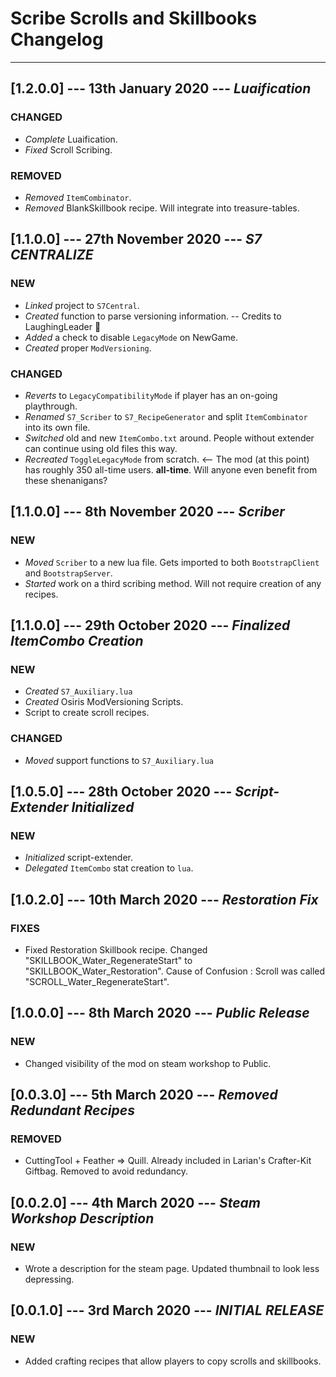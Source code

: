 # Scribe Scrolls and Skillbooks Changelog

----------

## [1.2.0.0] --- 13th January 2020 --- **_Luaification_**

### CHANGED

* _Complete_ Luaification.
* _Fixed_ Scroll Scribing.

### REMOVED

* _Removed_ `ItemCombinator`.
* _Removed_ BlankSkillbook recipe. Will integrate into treasure-tables.

## [1.1.0.0] --- 27th November 2020 --- **_S7 CENTRALIZE_**

### NEW

* _Linked_ project to `S7Central`.
* _Created_ function to parse versioning information. -- Credits to LaughingLeader 💯
* _Added_ a check to disable `LegacyMode` on NewGame.
* _Created_ proper `ModVersioning`.

### CHANGED

* _Reverts_ to `LegacyCompatibilityMode` if player has an on-going playthrough.
* _Renamed_ `S7_Scriber` to `S7_RecipeGenerator` and split `ItemCombinator` into its own file.
* _Switched_ old and new `ItemCombo.txt` around. People without extender can continue using old files this way.
* _Recreated_ `ToggleLegacyMode` from scratch. <-- The mod (at this point) has roughly 350 all-time users. **all-time**. Will anyone even benefit from these shenanigans?

## [1.1.0.0] --- 8th November 2020 --- **_Scriber_**

### NEW

* _Moved_ `Scriber` to a new lua file. Gets imported to both `BootstrapClient` and `BootstrapServer`.
* _Started_ work on a third scribing method. Will not require creation of any recipes.

## [1.1.0.0] --- 29th October 2020 --- **_Finalized ItemCombo Creation_**

### NEW

* _Created_ `S7_Auxiliary.lua`
* _Created_ Osiris ModVersioning Scripts.
* Script to create scroll recipes.

### CHANGED

* _Moved_ support functions to `S7_Auxiliary.lua`

## [1.0.5.0] --- 28th October 2020 --- **_Script-Extender Initialized_**

### NEW

* _Initialized_ script-extender.
* _Delegated_ `ItemCombo` stat creation to `lua`.

## [1.0.2.0] --- 10th March 2020 --- *_Restoration Fix_*

### FIXES

* Fixed Restoration Skillbook recipe. Changed "SKILLBOOK_Water_RegenerateStart" to "SKILLBOOK_Water_Restoration". Cause of Confusion : Scroll was called "SCROLL_Water_RegenerateStart".

## [1.0.0.0] --- 8th March 2020 --- *_Public Release_*

### NEW

* Changed visibility of the mod on steam workshop to Public.

## [0.0.3.0] --- 5th March 2020 --- *_Removed Redundant Recipes_*

### REMOVED

* CuttingTool + Feather => Quill. Already included in Larian's Crafter-Kit Giftbag. Removed to avoid redundancy.

## [0.0.2.0] --- 4th March 2020 --- *_Steam Workshop Description_*

### NEW

* Wrote a description for the steam page. Updated thumbnail to look less depressing.

## [0.0.1.0] --- 3rd March 2020 --- *_INITIAL RELEASE_*

### NEW

* Added crafting recipes that allow players to copy scrolls and skillbooks.
